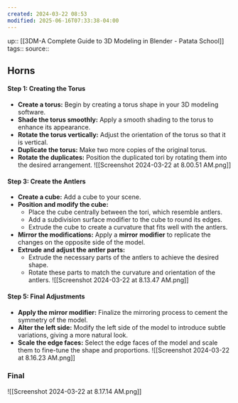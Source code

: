 ```yaml
---
created: 2024-03-22 08:53
modified: 2025-06-16T07:33:38-04:00
---
```

up::  [[3DM-A Complete Guide to 3D Modeling in Blender - Patata School]]
tags::
source::
## Horns
#### Step 1: Creating the Torus
- **Create a torus:** Begin by creating a torus shape in your 3D modeling software.
- **Shade the torus smoothly:** Apply a smooth shading to the torus to enhance its appearance.
- **Rotate the torus vertically:** Adjust the orientation of the torus so that it is vertical.
- **Duplicate the torus:** Make two more copies of the original torus.
- **Rotate the duplicates:** Position the duplicated tori by rotating them into the desired arrangement.
![[Screenshot 2024-03-22 at 8.00.51 AM.png]]
#### Step 3: Create the Antlers
- **Create a cube:** Add a cube to your scene.
- **Position and modify the cube:**
  - Place the cube centrally between the tori, which resemble antlers.
  - Add a subdivision surface modifier to the cube to round its edges.
  - Extrude the cube to create a curvature that fits well with the antlers.
- **Mirror the modifications:** Apply a **mirror** **modifier** to replicate the changes on the opposite side of the model.
- **Extrude and adjust the antler parts:**
  - Extrude the necessary parts of the antlers to achieve the desired shape.
  - Rotate these parts to match the curvature and orientation of the antlers.
![[Screenshot 2024-03-22 at 8.13.47 AM.png]]
#### Step 5: Final Adjustments
- **Apply the mirror modifier:** Finalize the mirroring process to cement the symmetry of the model.
- **Alter the left side:** Modify the left side of the model to introduce subtle variations, giving a more natural look.
- **Scale the edge faces:** Select the edge faces of the model and scale them to fine-tune the shape and proportions.
![[Screenshot 2024-03-22 at 8.16.23 AM.png]]


### Final

![[Screenshot 2024-03-22 at 8.17.14 AM.png]]

